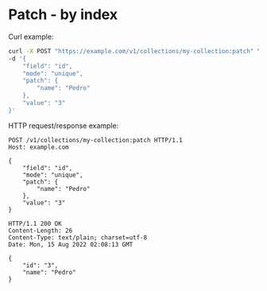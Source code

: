 # Patch - by index

Curl example:

```sh
curl -X POST "https://example.com/v1/collections/my-collection:patch" \
-d '{
    "field": "id",
    "mode": "unique",
    "patch": {
        "name": "Pedro"
    },
    "value": "3"
}'
```


HTTP request/response example:

```http
POST /v1/collections/my-collection:patch HTTP/1.1
Host: example.com

{
    "field": "id",
    "mode": "unique",
    "patch": {
        "name": "Pedro"
    },
    "value": "3"
}

HTTP/1.1 200 OK
Content-Length: 26
Content-Type: text/plain; charset=utf-8
Date: Mon, 15 Aug 2022 02:08:13 GMT

{
    "id": "3",
    "name": "Pedro"
}
```


